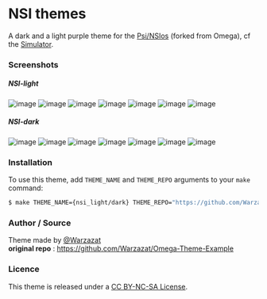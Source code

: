 # NSI themes
A dark and a light purple theme for the [Psi/NSIos](https://nsios.nsi42.net/nsios.html) (forked from Omega), cf the [Simulator](https://psi.nsi.xyz).

### Screenshots
##### NSI-light
![image](screenshots/home1-light.png)
![image](screenshots/home2-light.png)
![image](screenshots/calculation-light.png)
![image](screenshots/graph-light.png)
![image](screenshots/python-light.png)
![image](screenshots/atomic-light.png)
![image](screenchots/settings-light.png)

##### NSI-dark
![image](screenshots/home1-dark.png)
![image](screenshots/home2-dark.png)
![image](screenshots/calculation-dark.png)
![image](screenshots/graph-dark.png)
![image](screenshots/python-dark.png)
![image](screenshots/atomic-dark.png)
![image](screenchots/settings-dark.png)

### Installation
To use this theme, add `THEME_NAME` and `THEME_REPO` arguments to your `make` command:
```bash
$ make THEME_NAME={nsi_light/dark} THEME_REPO="https://github.com/Warzazat/Omega-Theme-Example"
```

### Author / Source
Theme made by [@Warzazat](https://github.com/Warzazat)
<br>
**original repo** : https://github.com/Warzazat/Omega-Theme-Example

### Licence
This theme is released under a [CC BY-NC-SA License](https://creativecommons.org/licenses/by-nc-sa/4.0/legalcode).
